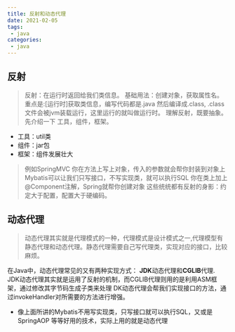 ```yaml
---
title: 反射和动态代理
date: 2021-02-05
tags: 
 - java 
categories:
 - java
---
```



## 反射
> 反射：在运行时返回给我们类信息。
基础用法：创建对象，获取属性名。
重点是:[运行时]获取类信息，编写代码都是.java 然后编译成.class, .class文件会被jvm装载运行，这里运行的就叫做运行时。
> 理解反射，既要抽象。
> 先介绍一下 工具，组件，框架。
 - 工具：util类
 - 组件：jar包
 - 框架：组件发展壮大
> 例如SpringMVC 你在方法上写上对象，传入的参数就会帮你封装到对象上
> Mybatis可以让我们只写接口，不写实现类，就可以执行SQL
你在类上加上@Component注解，Spring就帮你创建对象
这些统统都有反射的身影：约定大于配置，配置大于硬编码。
## 动态代理
> 动态代理其实就是代理模式的一种，代理模式是设计模式之一,代理模型有静态代理和动态代理。静态代理需要自己写代理类，实现对应的接口，比较麻烦。

在Java中，动态代理常见的又有两种实现方式：
**JDK**动态代理和**CGLIB**代理.
JDK动态代理其实就是运用了反射的机制，而CGLIB代理则用的是利用ASM框架，通过修改其字节码生成子类来处理
DK动态代理会帮我们实现接口的方法，通过invokeHandler对所需要的方法进行增强。
- 像上面所讲的Mybatis不用写实现类，只写接口就可以执行SQL，又或是SpringAOP 等等好用的技术，实际上用的就是动态代理
